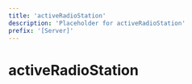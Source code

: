 ```yaml
---
title: 'activeRadioStation'
description: 'Placeholder for activeRadioStation'
prefix: '[Server]'
---
```


# activeRadioStation
